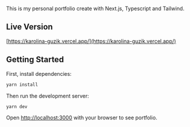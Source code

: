 This is my personal portfolio create with Next.js, Typescript and Tailwind.

## Live Version

[https://karolina-guzik.vercel.app/](https://karolina-guzik.vercel.app/)

## Getting Started

First, install dependencies:

```bash
yarn install
```

Then run the development server:

```bash
yarn dev
```

Open [http://localhost:3000](http://localhost:3000) with your browser to see portfolio.
